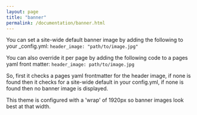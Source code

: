 ```yaml
---
layout: page
title: "banner"
permalink: /documentation/banner.html
---  
```


You can set a site-wide default banner image by adding the following to your _config.yml:
  `header_image: "path/to/image.jpg"`

You can also override it per page by adding the following code to a pages yaml front matter:
  `header_image: path/to/image.jpg`

So, first it checks a pages yaml frontmatter for the header image, if none is found then it checks for a site-wide default in your config.yml, if none is found then no banner image is displayed.

This theme is configured with a 'wrap' of 1920px so banner images look best at that width.